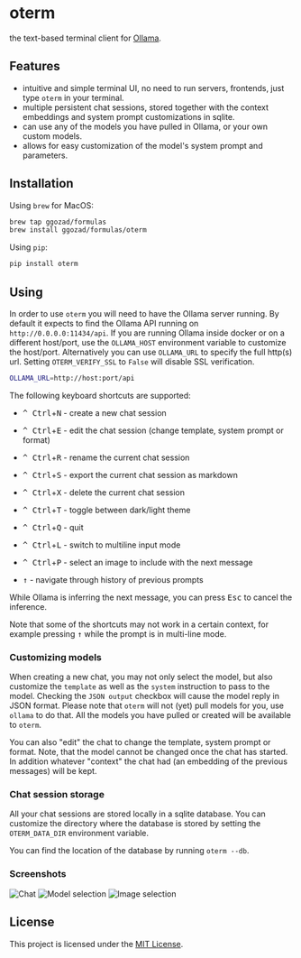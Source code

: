 # oterm

the text-based terminal client for [Ollama](https://github.com/jmorganca/ollama).

## Features

* intuitive and simple terminal UI, no need to run servers, frontends, just type `oterm` in your terminal.
* multiple persistent chat sessions, stored together with the context embeddings and system prompt customizations in sqlite.
* can use any of the models you have pulled in Ollama, or your own custom models.
* allows for easy customization of the model's system prompt and parameters.

## Installation

Using `brew` for MacOS:

```bash
brew tap ggozad/formulas
brew install ggozad/formulas/oterm
```

Using `pip`:

```bash
pip install oterm
```

## Using

In order to use `oterm` you will need to have the Ollama server running. By default it expects to find the Ollama API running on `http://0.0.0.0:11434/api`. If you are running Ollama inside docker or on a different host/port, use the `OLLAMA_HOST` environment variable to customize the host/port. Alternatively you can use `OLLAMA_URL` to specify the full http(s) url. Setting `OTERM_VERIFY_SSL` to `False` will disable SSL verification.

```bash
OLLAMA_URL=http://host:port/api
```

The following keyboard shortcuts are supported:

* <kbd>^ Ctrl</kbd>+<kbd>N</kbd> - create a new chat session
* <kbd>^ Ctrl</kbd>+<kbd>E</kbd> - edit the chat session (change template, system prompt or format)
* <kbd>^ Ctrl</kbd>+<kbd>R</kbd> - rename the current chat session
* <kbd>^ Ctrl</kbd>+<kbd>S</kbd> - export the current chat session as markdown
* <kbd>^ Ctrl</kbd>+<kbd>X</kbd> - delete the current chat session
* <kbd>^ Ctrl</kbd>+<kbd>T</kbd> - toggle between dark/light theme
* <kbd>^ Ctrl</kbd>+<kbd>Q</kbd> - quit

* <kbd>^ Ctrl</kbd>+<kbd>L</kbd> - switch to multiline input mode
* <kbd>^ Ctrl</kbd>+<kbd>P</kbd> - select an image to include with the next message
* <kbd>↑</kbd>     - navigate through history of previous prompts

While Ollama is inferring the next message, you can press <kbd>Esc</kbd> to cancel the inference.

Note that some of the shortcuts may not work in a certain context, for example pressing <kbd>↑</kbd> while the prompt is in multi-line mode.

### Customizing models

When creating a new chat, you may not only select the model, but also customize the `template` as well as the `system` instruction to pass to the model. Checking the `JSON output` checkbox will cause the model reply in JSON format. Please note that `oterm` will not (yet) pull models for you, use `ollama` to do that. All the models you have pulled or created will be available to `oterm`.

You can also "edit" the chat to change the template, system prompt or format. Note, that the model cannot be changed once the chat has started. In addition whatever "context" the chat had (an embedding of the previous messages) will be kept.

### Chat session storage

All your chat sessions are stored locally in a sqlite database. You can customize the directory where the database is stored by setting the `OTERM_DATA_DIR` environment variable.

You can find the location of the database by running `oterm --db`.

### Screenshots

![Chat](screenshots/chat.png)
![Model selection](./screenshots/model_selection.png)
![Image selection](./screenshots/image_selection.png)

## License

This project is licensed under the [MIT License](LICENSE).
